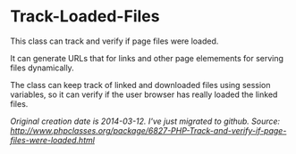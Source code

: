 Track-Loaded-Files
==================

This class can track and verify if page files were loaded.

It can generate URLs that for links and other page elemements for serving files dynamically.

The class can keep track of linked and downloaded files using session variables, so it can verify if the user browser has really loaded the linked files.


*Original creation date is 2014-03-12. I've just migrated to github. Source:
http://www.phpclasses.org/package/6827-PHP-Track-and-verify-if-page-files-were-loaded.html*
